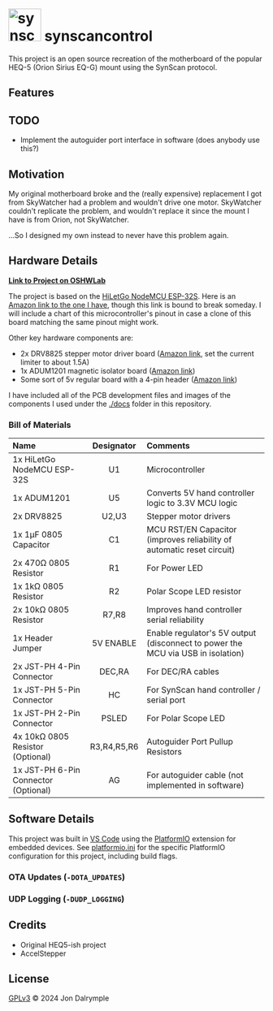 # <img src="docs/icon.jpg" alt="synscancontrol icon" width="64"/> synscancontrol

This project is an open source recreation of the motherboard of the popular HEQ-5 (Orion Sirius EQ-G) mount using the SynScan protocol.

## Features

## TODO

- Implement the autoguider port interface in software (does anybody use this?)

## Motivation

My original motherboard broke and the (really expensive) replacement I got from SkyWatcher had a problem and wouldn't drive one motor. SkyWatcher couldn't replicate the problem, and wouldn't replace it since the mount I have is from Orion, not SkyWatcher.

...So I designed my own instead to never have this problem again.

## Hardware Details

[**Link to Project on OSHWLab**](https://oshwlab.com/j_dalrym2/synscan-control-rev-1_copy_copy)

The project is based on the [HiLetGo NodeMCU ESP-32S](http://www.hiletgo.com/ProductDetail/1906566.html). Here is an [Amazon link to the one I have](https://www.amazon.com/gp/product/B0718T232Z), though this link is bound to break someday. I will include a chart of this microcontroller's pinout in case a clone of this board matching the same pinout might work.

Other key hardware components are:
- 2x DRV8825 stepper motor driver board ([Amazon link](https://www.amazon.com/gp/product/B07XF2LYC8), set the current limiter to about 1.5A)
- 1x ADUM1201 magnetic isolator board ([Amazon link](https://www.amazon.com/gp/product/B0725BJMTQ))
- Some sort of 5v regular board with a 4-pin header ([Amazon link](https://www.amazon.com/gp/product/B08JZ5FVLC))

I have included all of the PCB development files and images of the components I used under the [./docs](./docs) folder in this repository.

### Bill of Materials
|                Name                 | Designator |                                   Comments                                     |
|:------------------------------------|:----------:|:-------------------------------------------------------------------------------|
|1x HiLetGo NodeMCU ESP-32S           |U1          |Microcontroller                                                                 |
|1x ADUM1201                          |U5          |Converts 5V hand controller logic to 3.3V MCU logic                             |
|2x DRV8825                           |U2,U3       |Stepper motor drivers                                                           |
|1x 1μF 0805 Capacitor                |C1          |MCU RST/EN Capacitor (improves reliability of automatic reset circuit)          |
|2x 470Ω 0805 Resistor                |R1          |For Power LED                                                                   |
|1x 1kΩ 0805 Resistor                 |R2          |Polar Scope LED resistor                                                        |
|2x 10kΩ 0805 Resistor                |R7,R8       |Improves hand controller serial reliability                                     |
|1x Header Jumper                     |5V ENABLE   |Enable regulator's 5V output (disconnect to power the MCU via USB in isolation) |
|2x JST-PH 4-Pin Connector            |DEC,RA      |For DEC/RA cables                                                               |
|1x JST-PH 5-Pin Connector            |HC          |For SynScan hand controller / serial port                                       |
|1x JST-PH 2-Pin Connector            |PSLED       |For Polar Scope LED                                                             |
|4x 10kΩ 0805 Resistor (Optional)     |R3,R4,R5,R6 |Autoguider Port Pullup Resistors                                                |
|1x JST-PH 6-Pin Connector (Optional) |AG          |For autoguider cable (not implemented in software)                              |

## Software Details

This project was built in [VS Code](https://code.visualstudio.com/) using the [PlatformIO](https://platformio.org/) extension for embedded devices. See [platformio.ini](platformio.ini) for the specific PlatformIO configuration for this project, including build flags.

### OTA Updates (`-DOTA_UPDATES`)

### UDP Logging (`-DUDP_LOGGING`)

## Credits

- Original HEQ5-ish project
- AccelStepper

## License

[GPLv3](https://choosealicense.com/licenses/gpl-3.0/) &copy; 2024 Jon Dalrymple